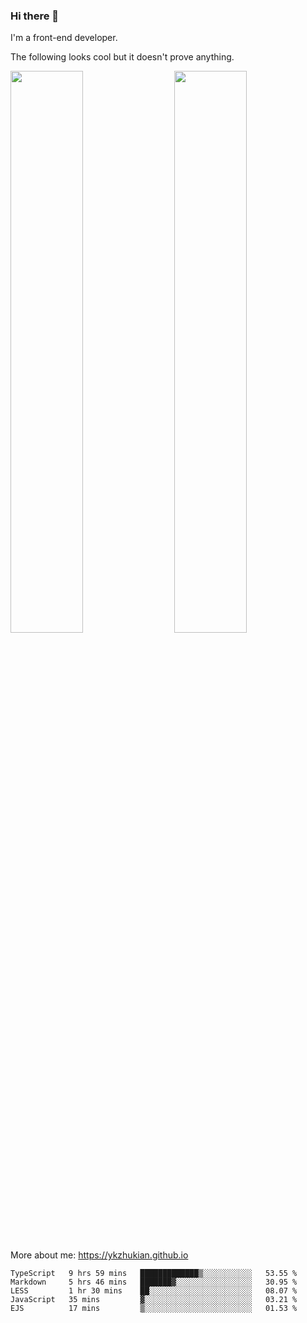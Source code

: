 ### Hi there 👋

I'm a front-end developer.

The following looks cool but it doesn't prove anything.

[<img align="right" width="48%" src="https://github-readme-stats.vercel.app/api?username=ykzhukian&show_icons=true&theme=dracula">](https://github.com/anuraghazra/github-readme-stats)

[<img width="48%" src="https://github-readme-stats.vercel.app/api/top-langs/?username=ykzhukian&layout=compact&theme=dracula">](https://github.com/anuraghazra/github-readme-stats)

More about me: 
https://ykzhukian.github.io

<!--START_SECTION:waka-->
```text
TypeScript   9 hrs 59 mins   █████████████▒░░░░░░░░░░░   53.55 % 
Markdown     5 hrs 46 mins   ███████▓░░░░░░░░░░░░░░░░░   30.95 % 
LESS         1 hr 30 mins    ██░░░░░░░░░░░░░░░░░░░░░░░   08.07 % 
JavaScript   35 mins         ▓░░░░░░░░░░░░░░░░░░░░░░░░   03.21 % 
EJS          17 mins         ▒░░░░░░░░░░░░░░░░░░░░░░░░   01.53 % 
```
<!--END_SECTION:waka-->
